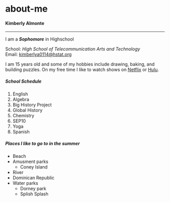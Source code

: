 # about-me
#### Kimberly Almonte 

---

I am a ***Sophomore*** in Highschool 

School: _High School of Telecommunication Arts and Technology_  
Email: kimberlya0114@hstat.org


I am 15 years old and some of my hobbies include drawing, baking, and building puzzles. On my free time I like to watch shows on [Netflix](https://www.netflix.com/) or [Hulu](https://www.hulu.com/welcome). 

##### School Schedule

1. English
2. Algebra 
3. Big History Project
4. Global History  
5. Chemistry 
6. SEP10 
7. Yoga 
8. Spanish 

##### Places I like to go to in the summer 

 * Beach
 * Amusment parks
    * Coney Island 
 * River 
 * Dominican Republic 
 * Water parks
    * Dorney park 
    * Splish Splash
